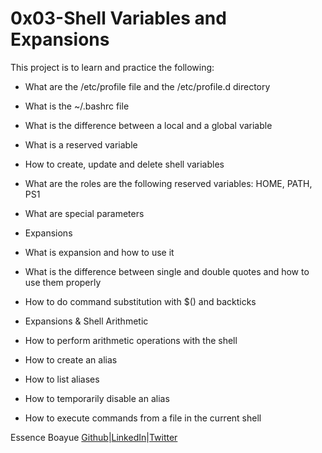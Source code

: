 # 0x03-Shell Variables and Expansions

This project is to learn and practice the following:

- What are the /etc/profile file and the /etc/profile.d directory

- What is the ~/.bashrc file

- What is the difference between a local and a global variable

- What is a reserved variable

- How to create, update and delete shell variables

- What are the roles are the following reserved variables: HOME, PATH, PS1

- What are special parameters

- Expansions

- What is expansion and how to use it

- What is the difference between single and double quotes and how to use them properly

- How to do command substitution with $() and backticks

- Expansions & Shell Arithmetic

- How to perform arithmetic operations with the shell

- How to create an alias

- How to list aliases

- How to temporarily disable an alias

- How to execute commands from a file in the current shell

Essence Boayue [Github](https://github.com/eboayue)|[LinkedIn](https://www.linkedin.com/in/essenceboayue/)|[Twitter](https://twitter.com/girlsaregeeks2)
